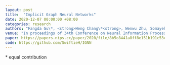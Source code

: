 ```yaml
---
layout: post
title:  "Implicit Graph Neural Networks"
date: 2020-12-07 00:00:00 +08:00
categories: research
authors: "Fangda Gu\*, <strong>Heng Chang\*<strong>, Wenwu Zhu, Somayeh Sojoudi, Laurent El Ghaoui"
venue: "In proceedings of 34th Conference on Neural Information Processing Systems (NeurIPS)"
paper: https://papers.nips.cc/paper/2020/file/8b5c8441a8ff8e151b191c53c1842a38-Paper.pdf
code: https://github.com/SwiftieH/IGNN
---
```

\* equal contribution